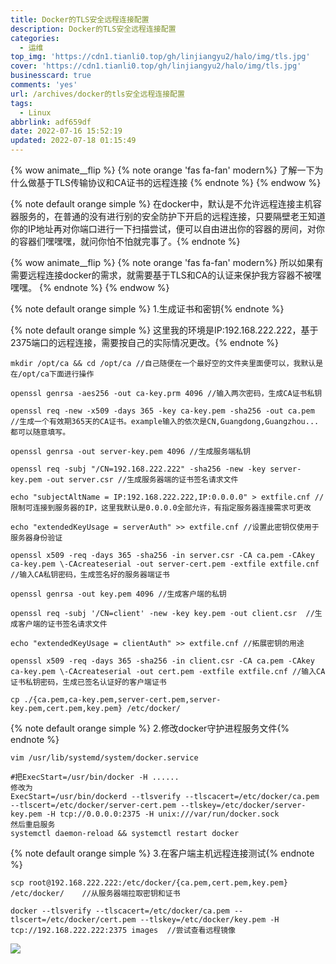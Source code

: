 ```yaml
---
title: Docker的TLS安全远程连接配置
description: Docker的TLS安全远程连接配置
categories:
  - 运维
top_img: 'https://cdn1.tianli0.top/gh/linjiangyu2/halo/img/tls.jpg'
cover: 'https://cdn1.tianli0.top/gh/linjiangyu2/halo/img/tls.jpg'
businesscard: true
comments: 'yes'
url: /archives/docker的tls安全远程连接配置
tags:
  - Linux
abbrlink: adf659df
date: 2022-07-16 15:52:19
updated: 2022-07-18 01:15:49
---
```

{% wow animate__flip %}
{% note orange 'fas fa-fan' modern%}
了解一下为什么做基于TLS传输协议和CA证书的远程连接
{% endnote %}
{% endwow %}

{% note default orange simple %} 在docker中，默认是不允许远程连接主机容器服务的，在普通的没有进行别的安全防护下开启的远程连接，只要隔壁老王知道你的IP地址再对你端口进行一下扫描尝试，便可以自由进出你的容器的房间，对你的容器们嘿嘿嘿，就问你怕不怕就完事了。{% endnote %}

{% wow animate__flip %}
{% note orange 'fas fa-fan' modern%}
所以如果有需要远程连接docker的需求，就需要基于TLS和CA的认证来保护我方容器不被嘿嘿嘿。
{% endnote %}
{% endwow %}

{% note default orange simple %} 1.生成证书和密钥{% endnote %}

{% note default orange simple %} 这里我的环境是IP:192.168.222.222，基于2375端口的远程连接，需要按自己的实际情况更改。{% endnote %}
```shell
mkdir /opt/ca && cd /opt/ca //自己随便在一个最好空的文件夹里面便可以，我默认是在/opt/ca下面进行操作

openssl genrsa -aes256 -out ca-key.prm 4096 //输入两次密码，生成CA证书私钥

openssl req -new -x509 -days 365 -key ca-key.pem -sha256 -out ca.pem //生成一个有效期365天的CA证书。example输入的依次是CN,Guangdong,Guangzhou...都可以随意填写。

openssl genrsa -out server-key.pem 4096 //生成服务端私钥

openssl req -subj "/CN=192.168.222.222" -sha256 -new -key server-key.pem -out server.csr //生成服务器端的证书签名请求文件

echo "subjectAltName = IP:192.168.222.222,IP:0.0.0.0" > extfile.cnf //限制可连接到服务器的IP，这里我默认是0.0.0.0全部允许，有指定服务器连接需求可更改

echo "extendedKeyUsage = serverAuth" >> extfile.cnf //设置此密钥仅使用于服务器身份验证

openssl x509 -req -days 365 -sha256 -in server.csr -CA ca.pem -CAkey ca-key.pem \-CAcreateserial -out server-cert.pem -extfile extfile.cnf  //输入CA私钥密码，生成签名好的服务器端证书

openssl genrsa -out key.pem 4096 //生成客户端的私钥

openssl req -subj '/CN=client' -new -key key.pem -out client.csr  //生成客户端的证书签名请求文件

echo "extendedKeyUsage = clientAuth" >> extfile.cnf //拓展密钥的用途

openssl x509 -req -days 365 -sha256 -in client.csr -CA ca.pem -CAkey ca-key.pem \-CAcreateserial -out cert.pem -extfile extfile.cnf //输入CA证书私钥密码，生成已签名认证好的客户端证书

cp ./{ca.pem,ca-key.pem,server-cert.pem,server-key.pem,cert.pem,key.pem} /etc/docker/
```
{% note default orange simple %} 2.修改docker守护进程服务文件{% endnote %}
```shell
vim /usr/lib/systemd/system/docker.service

#把ExecStart=/usr/bin/docker -H ......
修改为
ExecStart=/usr/bin/dockerd --tlsverify --tlscacert=/etc/docker/ca.pem --tlscert=/etc/docker/server-cert.pem --tlskey=/etc/docker/server-key.pem -H tcp://0.0.0.0:2375 -H unix:///var/run/docker.sock
然后重启服务
systemctl daemon-reload && systemctl restart docker

```
{% note default orange simple %} 3.在客户端主机远程连接测试{% endnote %}
```shell
scp root@192.168.222.222:/etc/docker/{ca.pem,cert.pem,key.pem} /etc/docker/    //从服务器端拉取密钥和证书

docker --tlsverify --tlscacert=/etc/docker/ca.pem --tlscert=/etc/docker/cert.pem --tlskey=/etc/docker/key.pem -H tcp://192.168.222.222:2375 images  //尝试查看远程镜像
```
![](https://cdn1.tianli0.top/gh/linjiangyu2/halo/img/siMAqL1Zewz3QlJ.webp)
